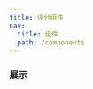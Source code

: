 ```yaml
---
title: 评分组件
nav:
  title: 组件
  path: /components
---
```


### 展示

<code src="./demos/basic.tsx" />


<API/>